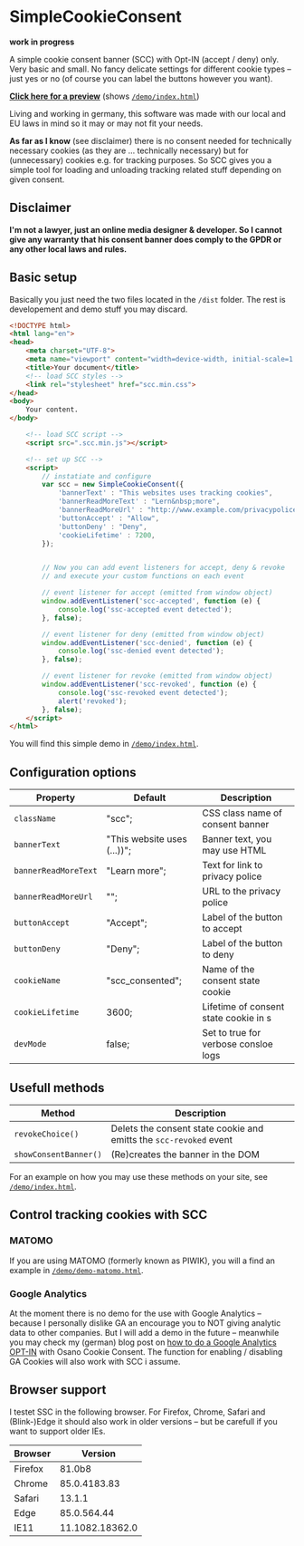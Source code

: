 # SimpleCookieConsent

**work in progress**

A simple cookie consent banner (SCC) with Opt-IN (accept / deny) only. Very basic and small. No fancy delicate settings for different cookie types – just yes or no (of course you can label the buttons however you want).

<a href="https://htmlpreview.github.io/?https://github.com/digitalbricks/SimpleCookieConsent/blob/master/demo/index.html">**Click here for a preview**</a> (shows <a href="demo/index.html">`/demo/index.html`</a>)

Living and working in germany, this software was made with our local and EU laws in mind so it may or may not fit your needs.

**As far as I know** (see disclaimer) there is no consent needed for technically necessary cookies (as they are ... technically necessary) but for (unnecessary) cookies e.g. for tracking purposes. So SCC gives you a simple tool for loading and unloading tracking related stuff depending on given consent.


## Disclaimer
**I'm not a lawyer, just an online media designer & developer. So I cannot give any warranty that his consent banner does comply to the GPDR or any other local laws and rules.**

## Basic setup
Basically you just need the two files located in the `/dist` folder. The rest is developement and demo stuff you may discard.

```html
<!DOCTYPE html>
<html lang="en">
<head>
    <meta charset="UTF-8">
    <meta name="viewport" content="width=device-width, initial-scale=1.0">
    <title>Your document</title>
    <!-- load SCC styles -->
    <link rel="stylesheet" href="scc.min.css">
</head>
<body>
    Your content.
</body>

    <!-- load SCC script -->
    <script src=".scc.min.js"></script>

    <!-- set up SCC -->
    <script>
        // instatiate and configure
        var scc = new SimpleCookieConsent({
            'bannerText' : "This websites uses tracking cookies",
            'bannerReadMoreText' : "Lern&nbsp;more",
            'bannerReadMoreUrl' : "http://www.example.com/privacypolice",
            'buttonAccept' : "Allow",
            'buttonDeny' : "Deny",
            'cookieLifetime' : 7200,
        });


        // Now you can add event listeners for accept, deny & revoke
        // and execute your custom functions on each event

        // event listener for accept (emitted from window object)
        window.addEventListener('scc-accepted', function (e) { 
            console.log('ssc-accepted event detected');
        }, false);

        // event listener for deny (emitted from window object)
        window.addEventListener('scc-denied', function (e) { 
            console.log('ssc-denied event detected');
        }, false);

        // event listener for revoke (emitted from window object)
        window.addEventListener('scc-revoked', function (e) { 
            console.log('ssc-revoked event detected');
            alert('revoked');
        }, false);
    </script>
</html>
```

You will find this simple demo in <a href="demo/index.html">`/demo/index.html`</a>. 

## Configuration options
| Property            | Default                      | Description                          |
|---------------------|------------------------------|--------------------------------------|
| `className`         | "scc";                       | CSS class name of consent banner     |
| `bannerText`        | "This website uses (...))";  | Banner text, you may use HTML        |
| `bannerReadMoreText`|  "Learn more";               | Text for link to privacy police      |
| `bannerReadMoreUrl` | "";                          | URL to the privacy police            |
| `buttonAccept`      | "Accept";                    | Label of the button to accept        |
| `buttonDeny`        | "Deny";                      | Label of the button to deny          |
| `cookieName`        | "scc_consented";             | Name of the consent state cookie     |
| `cookieLifetime`    | 3600;                        | Lifetime of consent state cookie in s|
| `devMode`           | false;                       | Set to true for verbose consloe logs |


## Usefull methods
| Method                | Description                                                       |
|-----------------------|-------------------------------------------------------------------|
| `revokeChoice()`      | Delets the consent state cookie and emitts the `scc-revoked` event|
| `showConsentBanner()` | (Re)creates the banner in the DOM                                 |

For an example on how you may use these methods on your site, see <a href="demo/index.html">`/demo/index.html`</a>.


## Control tracking cookies with SCC
### MATOMO
If you are using MATOMO (formerly known as PIWIK), you will a find an example in <a href="demo/demo-matomo.html">`/demo/demo-matomo.html`</a>.

### Google Analytics
At the moment there is no demo for the use with Google Analytics – because I personally dislike GA an encourage you to NOT giving analytic data to other companies. But I will add a demo in the future – meanwhile you may check my (german) blog post on <a href="https://www.vektorkneter.de/google-analytics-tracking-cookie-opt-in/">how to do a Google Analytics OPT-IN</a> with Osano Cookie Consent. The function for enabling / disabling GA Cookies will also work with SCC i assume.

## Browser support
I testet SSC in the following browser. For Firefox, Chrome, Safari and (Blink-)Edge it should also work in older versions – but be carefull if you want to support older IEs. 

| Browser | Version         |
|---------|-----------------|
| Firefox | 81.0b8          |
| Chrome  | 85.0.4183.83    |
| Safari  | 13.1.1          |
| Edge    | 85.0.564.44     |
| IE11    | 11.1082.18362.0 |

